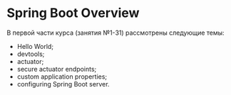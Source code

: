 # Spring Boot Overview

В первой части курса (занятия №1-31) рассмотрены следующие темы: 
- Hello World;
- devtools;
- actuator;
- secure actuator endpoints;
- custom application properties;
- configuring Spring Boot server.